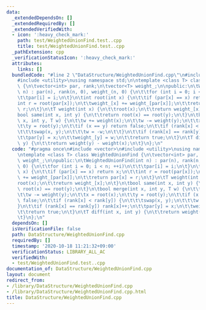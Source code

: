 ```yaml
---
data:
  _extendedDependsOn: []
  _extendedRequiredBy: []
  _extendedVerifiedWith:
  - icon: ':heavy_check_mark:'
    path: test/WeightedUnionFind.test..cpp
    title: test/WeightedUnionFind.test..cpp
  _pathExtension: cpp
  _verificationStatusIcon: ':heavy_check_mark:'
  attributes:
    links: []
  bundledCode: "#line 2 \"DataStructure/WeightedUnionFind.cpp\"\n#include <vector>\n\
    #include <utility>\nusing namespace std;\n\ntemplate <class T> class WeightedUnionFind\
    \ {\n\tvector<int> par, rank;\n\tvector<T> weight_;\n\npublic:\n\tWeightedUnionFind(int\
    \ n) : par(n), rank(n, 0), weight_(n, 0) {\n\t\tfor (int i = 0; i < n; ++i)\n\t\
    \t\tpar[i] = i;\n\t}\n\tint root(int x) {\n\t\tif (par[x] == x) return x;\n\t\t\
    int r = root(par[x]);\n\t\tweight_[x] += weight_[par[x]];\n\t\treturn par[x] =\
    \ r;\n\t}\n\tT weight(int x) {\n\t\troot(x);\n\t\treturn weight_[x];\n\t}\n\t\
    bool same(int x, int y) {\n\t\treturn root(x) == root(y);\n\t}\n\tbool merge(int\
    \ x, int y, T w) {\n\t\tw += weight(x);\n\t\tw -= weight(y);\n\t\tx = root(x);\n\
    \t\ty = root(y);\n\t\tif (x == y) return false;\n\t\tif (rank[x] < rank[y]) {\n\
    \t\t\tswap(x, y);\n\t\t\tw = -w;\n\t\t}\n\t\tif (rank[x] == rank[y]) rank[x]++;\n\
    \t\tpar[y] = x;\n\t\tweight_[y] = w;\n\t\treturn true;\n\t}\n\tT diff(int x, int\
    \ y) {\n\t\treturn weight(y) - weight(x);\n\t}\n};\n"
  code: "#pragma once\n#include <vector>\n#include <utility>\nusing namespace std;\n\
    \ntemplate <class T> class WeightedUnionFind {\n\tvector<int> par, rank;\n\tvector<T>\
    \ weight_;\n\npublic:\n\tWeightedUnionFind(int n) : par(n), rank(n, 0), weight_(n,\
    \ 0) {\n\t\tfor (int i = 0; i < n; ++i)\n\t\t\tpar[i] = i;\n\t}\n\tint root(int\
    \ x) {\n\t\tif (par[x] == x) return x;\n\t\tint r = root(par[x]);\n\t\tweight_[x]\
    \ += weight_[par[x]];\n\t\treturn par[x] = r;\n\t}\n\tT weight(int x) {\n\t\t\
    root(x);\n\t\treturn weight_[x];\n\t}\n\tbool same(int x, int y) {\n\t\treturn\
    \ root(x) == root(y);\n\t}\n\tbool merge(int x, int y, T w) {\n\t\tw += weight(x);\n\
    \t\tw -= weight(y);\n\t\tx = root(x);\n\t\ty = root(y);\n\t\tif (x == y) return\
    \ false;\n\t\tif (rank[x] < rank[y]) {\n\t\t\tswap(x, y);\n\t\t\tw = -w;\n\t\t\
    }\n\t\tif (rank[x] == rank[y]) rank[x]++;\n\t\tpar[y] = x;\n\t\tweight_[y] = w;\n\
    \t\treturn true;\n\t}\n\tT diff(int x, int y) {\n\t\treturn weight(y) - weight(x);\n\
    \t}\n};\n"
  dependsOn: []
  isVerificationFile: false
  path: DataStructure/WeightedUnionFind.cpp
  requiredBy: []
  timestamp: '2020-10-18 11:21:32+09:00'
  verificationStatus: LIBRARY_ALL_AC
  verifiedWith:
  - test/WeightedUnionFind.test..cpp
documentation_of: DataStructure/WeightedUnionFind.cpp
layout: document
redirect_from:
- /library/DataStructure/WeightedUnionFind.cpp
- /library/DataStructure/WeightedUnionFind.cpp.html
title: DataStructure/WeightedUnionFind.cpp
---
```

